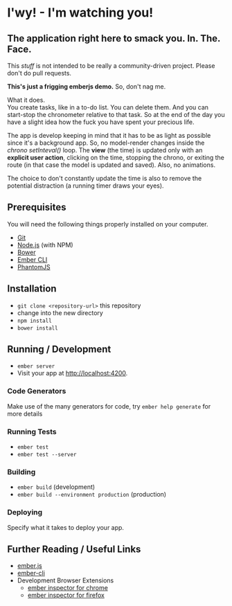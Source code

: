 # I'wy! - I'm watching you!

## The application right here to smack you. In. The. Face.

This _stuff_ is not intended to be really a community-driven project. Please don't do pull requests.

**This's just a frigging emberjs demo.** So, don't nag me.

What it does.  
You create tasks, like in a to-do list. You can delete them. And you can start-stop the chronometer relative to that task. So at the end of the day you have a slight idea how the fuck you have spent your precious life.

The app is develop keeping in mind that it has to be as light as possible since it's a background app. So, no model-render changes inside the _chrono_ _setInteval()_ loop. The **view** (the time) is updated only with an **explicit user action**, clicking on the time, stopping the chrono, or exiting the route (in that case the model is updated and saved). Also, no animations.

The choice to don't constantly update the time is also to remove the potential distraction (a running timer draws your eyes).


## Prerequisites

You will need the following things properly installed on your computer.

* [Git](http://git-scm.com/)
* [Node.js](http://nodejs.org/) (with NPM)
* [Bower](http://bower.io/)
* [Ember CLI](http://www.ember-cli.com/)
* [PhantomJS](http://phantomjs.org/)

## Installation

* `git clone <repository-url>` this repository
* change into the new directory
* `npm install`
* `bower install`

## Running / Development

* `ember server`
* Visit your app at [http://localhost:4200](http://localhost:4200).

### Code Generators

Make use of the many generators for code, try `ember help generate` for more details

### Running Tests

* `ember test`
* `ember test --server`

### Building

* `ember build` (development)
* `ember build --environment production` (production)

### Deploying

Specify what it takes to deploy your app.

## Further Reading / Useful Links

* [ember.js](http://emberjs.com/)
* [ember-cli](http://www.ember-cli.com/)
* Development Browser Extensions
  * [ember inspector for chrome](https://chrome.google.com/webstore/detail/ember-inspector/bmdblncegkenkacieihfhpjfppoconhi)
  * [ember inspector for firefox](https://addons.mozilla.org/en-US/firefox/addon/ember-inspector/)
